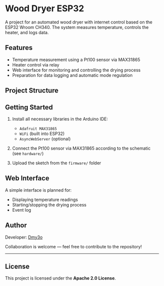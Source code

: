 # Wood Dryer ESP32

A project for an automated wood dryer with internet control based on the ESP32 Wroom CH340. The system measures temperature, controls the heater, and logs data. 

## Features

- Temperature measurement using a Pt100 sensor via MAX31865
- Heater control via relay
- Web interface for monitoring and controlling the drying process
- Preparation for data logging and automatic mode regulation

## Project Structure

## Getting Started

1. Install all necessary libraries in the Arduino IDE:
   - `Adafruit MAX31865`
   - `WiFi` (built into ESP32)
   - `AsyncWebServer` (optional)

2. Connect the Pt100 sensor via MAX31865 according to the schematic (see `hardware/`)

3. Upload the sketch from the `firmware/` folder

## Web Interface

A simple interface is planned for:
- Displaying temperature readings
- Starting/stopping the drying process
- Event log

## Author

Developer: [Dmy3o](https://github.com/Dmy3o)

Collaboration is welcome — feel free to contribute to the repository!

---

## License

This project is licensed under the **Apache 2.0 License**.
